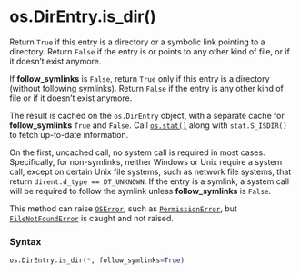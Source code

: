 # os.DirEntry.is_dir()

Return `True` if this entry is a directory or a symbolic link pointing to a directory. Return `False` if the entry is or points to any other kind of file, or if it doesn’t exist anymore.

If **follow_symlinks** is `False`, return `True` only if this entry is a directory (without following symlinks). Return `False` if the entry is any other kind of file or if it doesn’t exist anymore.

The result is cached on the `os.DirEntry` object, with a separate cache for **follow_symlinks** `True` and `False`. Call [`os.stat()`](/modules/os/stat.md) along with `stat.S_ISDIR()` to fetch up-to-date information.

On the first, uncached call, no system call is required in most cases. Specifically, for non-symlinks, neither Windows or Unix require a system call, except on certain Unix file systems, such as network file systems, that return `dirent.d_type == DT_UNKNOWN`. If the entry is a symlink, a system call will be required to follow the symlink unless **follow_symlinks** is `False`.

This method can raise [`OSError`](/exceptions/OSError.md), such as [`PermissionError`](/exceptions/PermissionError.md), but [`FileNotFoundError`](/exceptions/FileNotFoundError.md) is caught and not raised.

### Syntax

```python
os.DirEntry.is_dir(*, follow_symlinks=True)
```